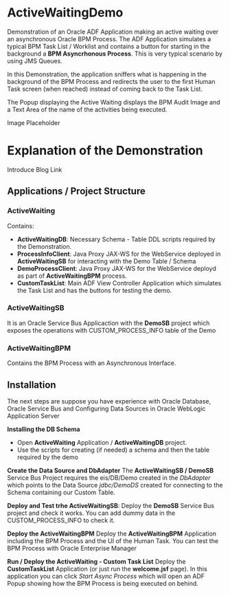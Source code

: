 # ActiveWaitingDemo
Demonstration of an Oracle ADF Application making an active waiting over an asynchronous Oracle BPM Process.
The ADF Application simulates a typical BPM Task List / Worklist and contains a button for starting in the background a **BPM Asyncrhonous Process**. This is very typical scenario by using JMS Queues.

In this Demonstration, the application sniffers what is happening in the background of the BPM Process and redirects the user to the first Human Task screen (when reached) instead of coming back to the Task List.

The Popup displaying the Active Waiting displays the BPM Audit Image and a Text Area of the name of the activities being executed.

Image Placeholder

# Explanation of the Demonstration

Introduce Blog Link

## Applications / Project Structure

### ActiveWaiting
Contains:
- **ActiveWaitingDB**: Necessary Schema - Table DDL scripts required by the Demonstration.
- **ProcessInfoClient**: Java Proxy JAX-WS for the WebService deployed in **ActiveWaitingSB** for interacting with the Demo Table / Schema
- **DemoProcessClient**: Java Proxy JAX-WS for the WebService deployd as part of **ActiveWaitingBPM** process.
- **CustomTaskList**: Main ADF View Controller Application which simulates the Task List and has the buttons for testing the demo.

### ActiveWaitingSB
It is an Oracle Service Bus Applicaction with the **DemoSB** project which exposes the operations with CUSTOM_PROCESS_INFO table of the Demo

### ActiveWaitingBPM
Contains the BPM Process with an Asynchronous Interface.

## Installation
The next steps are suppose you have experience with Oracle Database, Oracle Service Bus and Configuring Data Sources in Oracle WebLogic Application Server

**Installing the DB Schema**
- Open **ActiveWaiting** Application / **ActiveWaitingDB** project.
- Use the scripts for creating (if needed) a schema and then the table required by the demo

**Create the Data Source and DbAdapter**
The **ActiveWaitingSB / DemoSB** Service Bus Project requires the eis/DB/Demo created in the *DbAdapter* which points to the Data Source *jdbc/DemoDS* created for connecting to the Schema containing our Custom Table.

**Deploy and Test trhe ActiveWaitingSB**:
Deploy the **DemoSB** Service Bus project and check it works. You can add dummy data in the CUSTOM_PROCESS_INFO to check it.

**Deploy the ActiveWaitingBPM**
Deploy the **ActiveWaitingBPM** Application including the BPM Process and the UI of the Human Task.
You can test the BPM Process with Oracle Enterprise Manager

**Run / Deploy the ActiveWaiting - Custom Task List**
Deploy the **CustomTaskList** Application (or just run the **welcome.jsf** page). In this application you can click *Start Async Process* which will open an ADF Popup showing how the BPM Process is being executed on behind.
